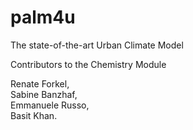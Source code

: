 # palm4u
The state-of-the-art Urban Climate Model

Contributors to the Chemistry Module

Renate Forkel,  
Sabine Banzhaf,  
Emmanuele Russo,  
Basit Khan.
